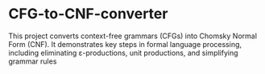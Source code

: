 # CFG-to-CNF-converter
This project converts context-free grammars (CFGs) into Chomsky Normal Form (CNF). It demonstrates key steps in formal language processing, including eliminating ε-productions, unit productions, and simplifying grammar rules
